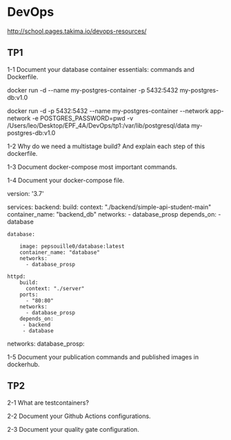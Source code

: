 # DevOps
http://school.pages.takima.io/devops-resources/

## TP1


1-1 Document your database container essentials: commands and Dockerfile.

docker run -d --name my-postgres-container -p 5432:5432 my-postgres-db:v1.0

docker run -d -p 5432:5432 --name my-postgres-container --network app-network -e POSTGRES_PASSWORD=pwd -v /Users/leo/Desktop/EPF_4A/DevOps/tp1:/var/lib/postgresql/data my-postgres-db:v1.0



1-2 Why do we need a multistage build? And explain each step of this dockerfile.


1-3 Document docker-compose most important commands. 


1-4 Document your docker-compose file.

version: '3.7'

services:
    backend:
        build:
          context: "./backend/simple-api-student-main"
        container_name: "backend_db"
        networks:
          - database_prosp
        depends_on:
          - database


    database:
        
        image: pepsouille0/database:latest
        container_name: "database"
        networks:
          - database_prosp

    httpd:
        build:
          context: "./server"
        ports:
          - "80:80"
        networks:
          - database_prosp
        depends_on:
         - backend
         - database

networks:
    database_prosp:



1-5 Document your publication commands and published images in dockerhub.



## TP2

2-1 What are testcontainers?

2-2 Document your Github Actions configurations.

2-3 Document your quality gate configuration.

